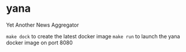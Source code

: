 # yana
Yet Another News Aggregator 


`make dock` to create the latest docker image 
`make run` to launch the yana docker image on port 8080
